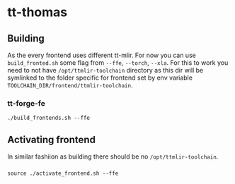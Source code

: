# tt-thomas


## Building

As the every frontend uses different tt-mlir. For now you can use `build_fronted.sh` some flag from `--ffe`, `--torch`, `--xla`.
For this to work you need to not have `/opt/ttmlir-toolchain` directory as this dir will be symlinked to the folder specific for frontend set by env variable `TOOLCHAIN_DIR/frontend/ttmlir-toolchain`.

### tt-forge-fe

```
./build_frontends.sh --ffe
```

## Activating frontend

In similar fashiion as building there should be no `/opt/ttmlir-toolchain`.

###
```
source ./activate_frontend.sh --ffe
```